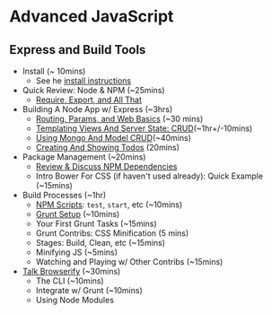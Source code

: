# Advanced JavaScript
## Express and Build Tools


* Install (~ 10mins)
  * See he [install instructions](install.md)
* Quick Review: Node & NPM (~25mins)
  * [Require, Export, and All That](intro_node.md)
* Building A Node App w/ Express (~3hrs)
  * [Routing, Params, and Web Basics](intro_express.md) (~30 mins)
  * [Templating Views And Server State: CRUD](intro_express_part_2.md)(~1hr+/-10mins)
  * [Using Mongo And Model CRUD](intro_express_part_3.md)(~40mins)
  * [Creating And Showing Todos](intro_express_part_4.md) (20mins)
* Package Management (~20mins)
  * [Review & Discuss NPM Dependencies](tools/package_managers.md)
  * Intro Bower For CSS (if haven't used already): Quick Example (~15mins)
* Build Processes (~1hr)
  * [NPM Scripts](tools/npm_scripts.md): `test`, `start`, etc (~10mins)
  * [Grunt Setup](tools/grunt.md) (~10mins)
  * Your First Grunt Tasks (~15mins)
  * Grunt Contribs: CSS Minification (5 mins)
  * Stages: Build, Clean, etc (~15mins)
  * Minifying JS (~5mins)
  * Watching and Playing w/  Other Contribs (~15mins)
* [Talk Browserify](tools/browserify.md) (~30mins)
  * The CLI (~10mins)
  * Integrate w/ Grunt (~10mins)
  * Using Node Modules








